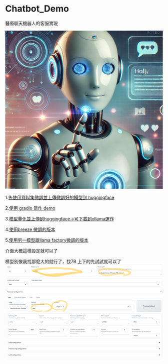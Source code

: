 # Chatbot_Demo

醫療聊天機器人的客服實現

![cover](./img/cover.png)

1.[先使用資料集微調並上傳微調好的模型到 huggingface](https://github.com/markl-a/Chatbot_Demo/blob/main/1.Medical_chat.ipynb)

2.[使用 gradio 當作 demo](https://github.com/markl-a/Chatbot_Demo/blob/main/2.Gradio.ipynb)

3.[模型量化並上傳到huggingface->可下載到ollama運作](https://github.com/markl-a/Chatbot_Demo/blob/main/3.Gradio%EF%BC%8B%E5%A3%93%E7%B8%AE%E9%87%8F%E5%8C%96%2B%E4%B8%8A%E5%82%B3.ipynb)

4.[使用breeze 微調的版本](https://github.com/markl-a/Chatbot_Demo/blob/main/4.medical_chat_Breeze_7B_Instruct_v1_0.ipynb)

5.[使用另一模型跟llama factory微調的版本](https://github.com/markl-a/Chatbot_Demo/blob/main/5.%E4%BD%BF%E7%94%A8_LLaMA_Factory_%E5%BE%AE%E8%B0%83%E3%80%8D.ipynb)

介面大概這樣設定就可以了

模型別像我找那麼大的就行了，找7B 上下的先試試就可以了
![大致畫面](https://github.com/markl-a/Chatbot_Demo/blob/main/%E6%88%AA%E5%9C%96%202024-08-13%20%E4%B8%8A%E5%8D%8810.21.12.png)
